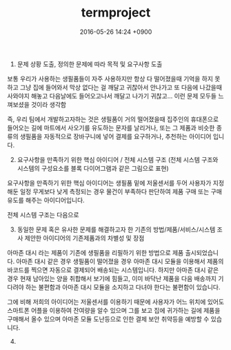 ﻿---
layout: post
title: "termproject"
date: 2016-05-26 14:24 +0900
categories: jekyll update
---

1. 문제 상황 도출, 정의한 문제에 따라 목적 및 요구사항 도출

 보통 우리가 사용하는 생필품들이 자주 사용하지만 항상 다 떨어졌을때 기억을 하지 못하고 그냥
집에 들어와서 막상 없다는 걸 깨달고 귀찮아서 안나가고 또 다음에 나갔을때 사와야지 해놓고 다음날에도
들어오고나서 깨달고 나가기 귀찮고... 이런 문제 모두들 느껴보셨을 것이라 생각함

 즉, 우리 팀에서 개발하고자하는 것은 생필품이 거의 떨어졌을때
집주인의 휴대폰으로 들어오는 길에 마트에서 사오기를 유도하는 문자를 날리거나,
 또는 그 제품과 비슷한 종류의 생필품을 자동적으로 장바구니에 넣어 결제를 요구하거나,
추천하는 아이디어 입니다.

2. 요구사항을 만족하기 위한 핵심 아이디어 / 전체 시스템 구조 (전체 시스템 구조와 시스템의
구성요소를 블록 다이어그램과 같은 그림으로 표현)

 요구사항을 만족하기 위한 핵심 아이디어는 생필품 밑에 저울센서를 두어 사용자가 지정해둔
일정 무게보다 낮게 측정되는 경우 물건이 부족하다 판단하여 제품 구매 또는 구매 유도를 해주는
아이디어입니다.

 전체 시스템 구조는 다음으로

3. 동일한 문제 혹은 유사한 문제를 해결하고자 한 기존의 방법/제품/서비스/시스템 조사
 제안한 아이디어의 기존제품과의 차별성 및 장점

 아마존 대시 라는 제품이 기존에 생필품을 리필하기 위한 방법으로 제품 출시되었습니다.
아마존 대시 같은 경우 생필품이 떨어졌을 경우 아마존 대시 모듈을 이용해서 제품의 바코드를
찍으면 자동으로 결제되어 배송되는 시스템입니다.
 하지만 아마존 대시 같은 경우 현재 남아있는 양을 취합해서 보기에 힘들고, 이미 바닥난 제품을
다음 배송까지 기다려야 하는 불편함과 아마존 대시 모듈을 소지하고 다녀야 한다는 불편함이 있습니다.

 그에 비해 저희의 아이디어는 저울센서를 이용하기 때문에 사용자가 어느 위치에 있어도
스마트폰 어플을 이용하여 잔여량을 알수 있으며 그를 보고 집에 귀가하는 길에 제품을 구매해서 올수 있으며
아마존 모듈 도난등으로 인한 결제 보안 취약등을 예방할 수 있습니다.

4. 